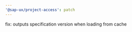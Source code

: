 ```yaml
---
'@sap-ux/project-access': patch
---
```


fix: outputs specification version when loading from cache

